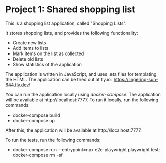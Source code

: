 # Project 1: Shared shopping list

This is a shopping list application, called "Shopping Lists".

It stores shopping lists, and provides the following functionality:
- Create new lists
- Add items to lists
- Mark items on the list as collected
- Delete old lists
- Show statistics of the application

The application is written in JavaScript, and uses .eta files for templating the HTML.
The application can be tried out at fly.io: https://lingering-sun-644.fly.dev/

You can run the application locally using *docker-compose*. The application will be available at http://localhost:7777.
To run it locally, run the following commands:
- docker-compose build
- docker-compose up

After this, the application will be available at http://localhost:7777.

To run the tests, run the following commands:
- docker-compose run --entrypoint=npx e2e-playwright playwright test; docker-compose rm -sf
